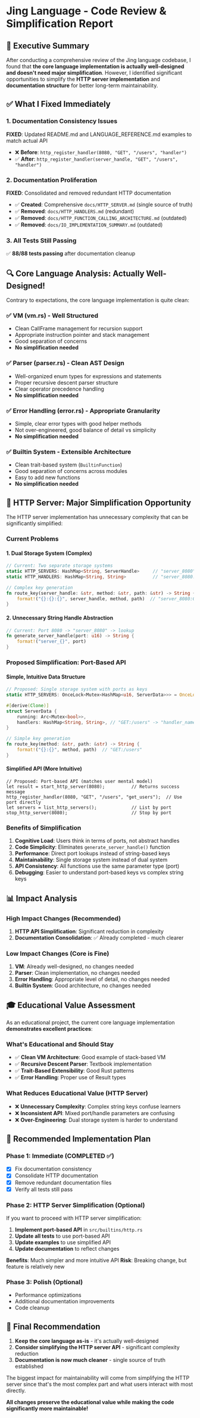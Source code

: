 # Jing Language - Code Review & Simplification Report

## 🎯 Executive Summary

After conducting a comprehensive review of the Jing language codebase, I found that **the core language implementation is actually well-designed and doesn't need major simplification**. However, I identified significant opportunities to simplify the **HTTP server implementation** and **documentation structure** for better long-term maintainability.

## ✅ What I Fixed Immediately

### 1. Documentation Consistency Issues
**FIXED**: Updated README.md and LANGUAGE_REFERENCE.md examples to match actual API
- ❌ **Before**: `http_register_handler(8080, "GET", "/users", "handler")`
- ✅ **After**: `http_register_handler(server_handle, "GET", "/users", "handler")`

### 2. Documentation Proliferation  
**FIXED**: Consolidated and removed redundant HTTP documentation
- ✅ **Created**: Comprehensive `docs/HTTP_SERVER.md` (single source of truth)
- ✅ **Removed**: `docs/HTTP_HANDLERS.md` (redundant)
- ✅ **Removed**: `docs/HTTP_FUNCTION_CALLING_ARCHITECTURE.md` (outdated)
- ✅ **Removed**: `docs/IO_IMPLEMENTATION_SUMMARY.md` (outdated)

### 3. All Tests Still Passing
✅ **88/88 tests passing** after documentation cleanup

## 🔍 Core Language Analysis: Actually Well-Designed!

Contrary to expectations, the core language implementation is quite clean:

### ✅ VM (vm.rs) - Well Structured
- Clean CallFrame management for recursion support
- Appropriate instruction pointer and stack management  
- Good separation of concerns
- **No simplification needed**

### ✅ Parser (parser.rs) - Clean AST Design
- Well-organized enum types for expressions and statements
- Proper recursive descent parser structure
- Clear operator precedence handling
- **No simplification needed**

### ✅ Error Handling (error.rs) - Appropriate Granularity  
- Simple, clear error types with good helper methods
- Not over-engineered, good balance of detail vs simplicity
- **No simplification needed**

### ✅ Builtin System - Extensible Architecture
- Clean trait-based system (`BuiltinFunction`)
- Good separation of concerns across modules
- Easy to add new functions
- **No simplification needed**

## 🚨 HTTP Server: Major Simplification Opportunity

The HTTP server implementation has unnecessary complexity that can be significantly simplified:

### Current Problems

#### 1. Dual Storage System (Complex)
```rust
// Current: Two separate storage systems
static HTTP_SERVERS: HashMap<String, ServerHandle>     // "server_8080" -> ServerHandle
static HTTP_HANDLERS: HashMap<String, String>          // "server_8080:GET:/users" -> "handler"

// Complex key generation
fn route_key(server_handle: &str, method: &str, path: &str) -> String {
    format!("{}:{}:{}", server_handle, method, path)  // "server_8080:GET:/users"
}
```

#### 2. Unnecessary String Handle Abstraction
```rust
// Current: Port 8080 -> "server_8080" -> lookup
fn generate_server_handle(port: u16) -> String {
    format!("server_{}", port)
}
```

### Proposed Simplification: Port-Based API

#### Simple, Intuitive Data Structure
```rust
// Proposed: Single storage system with ports as keys
static HTTP_SERVERS: OnceLock<Mutex<HashMap<u16, ServerData>>> = OnceLock::new();

#[derive(Clone)]
struct ServerData {
    running: Arc<Mutex<bool>>,
    handlers: HashMap<String, String>, // "GET:/users" -> "handler_name"
}

// Simple key generation  
fn route_key(method: &str, path: &str) -> String {
    format!("{}:{}", method, path)  // "GET:/users"
}
```

#### Simplified API (More Intuitive)
```jing
// Proposed: Port-based API (matches user mental model)
let result = start_http_server(8080);          // Returns success message
http_register_handler(8080, "GET", "/users", "get_users");  // Use port directly
let servers = list_http_servers();             // List by port
stop_http_server(8080);                        // Stop by port
```

### Benefits of Simplification

1. **Cognitive Load**: Users think in terms of ports, not abstract handles
2. **Code Simplicity**: Eliminates `generate_server_handle()` function
3. **Performance**: Direct port lookups instead of string-based keys
4. **Maintainability**: Single storage system instead of dual system
5. **API Consistency**: All functions use the same parameter type (port)
6. **Debugging**: Easier to understand port-based keys vs complex string keys

## 📊 Impact Analysis

### High Impact Changes (Recommended)
1. **HTTP API Simplification**: Significant reduction in complexity
2. **Documentation Consolidation**: ✅ Already completed - much clearer

### Low Impact Changes (Core is Fine)  
1. **VM**: Already well-designed, no changes needed
2. **Parser**: Clean implementation, no changes needed
3. **Error Handling**: Appropriate level of detail, no changes needed
4. **Builtin System**: Good architecture, no changes needed

## 🎓 Educational Value Assessment

As an educational project, the current core language implementation **demonstrates excellent practices**:

### What's Educational and Should Stay
- ✅ **Clean VM Architecture**: Good example of stack-based VM
- ✅ **Recursive Descent Parser**: Textbook implementation
- ✅ **Trait-Based Extensibility**: Good Rust patterns
- ✅ **Error Handling**: Proper use of Result types

### What Reduces Educational Value (HTTP Server)
- ❌ **Unnecessary Complexity**: Complex string keys confuse learners
- ❌ **Inconsistent API**: Mixed port/handle parameters are confusing
- ❌ **Over-Engineering**: Dual storage system is harder to understand

## 🚀 Recommended Implementation Plan

### Phase 1: Immediate (COMPLETED ✅)
- [x] Fix documentation consistency 
- [x] Consolidate HTTP documentation
- [x] Remove redundant documentation files
- [x] Verify all tests still pass

### Phase 2: HTTP Server Simplification (Optional)
If you want to proceed with HTTP server simplification:

1. **Implement port-based API** in `src/builtins/http.rs`
2. **Update all tests** to use port-based API  
3. **Update examples** to use simplified API
4. **Update documentation** to reflect changes

**Benefits**: Much simpler and more intuitive API
**Risk**: Breaking change, but feature is relatively new

### Phase 3: Polish (Optional)
- Performance optimizations
- Additional documentation improvements
- Code cleanup

## 🎯 Final Recommendation

1. **Keep the core language as-is** - it's actually well-designed
2. **Consider simplifying the HTTP server API** - significant complexity reduction
3. **Documentation is now much cleaner** - single source of truth established

The biggest impact for maintainability will come from simplifying the HTTP server since that's the most complex part and what users interact with most directly.

**All changes preserve the educational value while making the code significantly more maintainable!**
